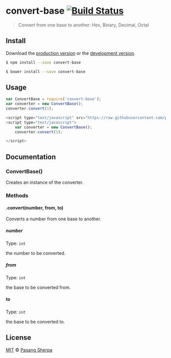 # convert-base [![Build Status](https://travis-ci.org/pasangsherpa/convert-base.svg?branch=master)](https://travis-ci.org/pasangsherpa/convert-base)

> Convert from one base to another: Hex, Binary, Decimal, Octal

## Install

Download the [production version][min] or the [development version][max].

[min]: https://raw.githubusercontent.com/pasangsherpa/convert-base/master/dist/convert-base.min.js
[max]: https://raw.githubusercontent.com/pasangsherpa/convert-base/master/dist/convert-base.js

```sh
$ npm install --save convert-base
```

```sh
$ bower install --save convert-base
```


## Usage

```js
var ConvertBase = require('convert-base');
var converter = new ConvertBase();
converter.convert(1);


```
```js
<script type="text/javascript" src="https://raw.githubusercontent.com/pasangsherpa/convert-base/master/dist/convert-base.min.js"></script>
<script type="text/javascript"> 
  	var converter = new ConvertBase();
	converter.convert(1);

</script>
```


## Documentation

### ConvertBase()

Creates an instance of the converter.


### Methods

#### .convert(number, from, to)

Converts a number from one base to another.

##### number

Type: `int`

the number to be converted.

##### from

Type: `int`

the base to be converted from.

##### to

Type: `int`

the base to be converted to.


## License

[MIT](http://opensource.org/licenses/MIT) © [Pasang Sherpa](https://github.com/pasangsherpa)
